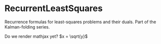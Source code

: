 # RecurrentLeastSquares
Recurrence formulas for least-squares problems and their duals. Part of the Kalman-folding series.

Do we render mathjax yet? $x = \sqrt{y}$
